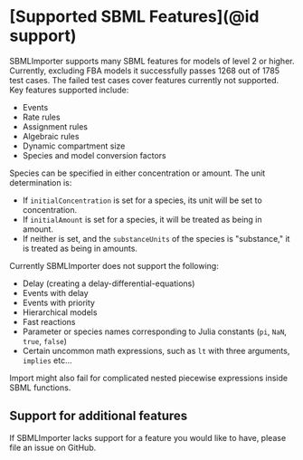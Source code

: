 # [Supported SBML Features](@id support)

SBMLImporter supports many SBML features for models of level 2 or higher. Currently, excluding FBA models it successfully passes 1268 out of 1785 test cases. The failed test cases cover features currently not supported. Key features supported include:

- Events
- Rate rules
- Assignment rules
- Algebraic rules
- Dynamic compartment size
- Species and model conversion factors

Species can be specified in either concentration or amount. The unit determination is:

- If `initialConcentration` is set for a species, its unit will be set to concentration.
- If `initialAmount` is set for a species, it will be treated as being in amount.
- If neither is set, and the `substanceUnits` of the species is "substance," it is treated as being in amounts.

Currently SBMLImporter does not support the following:

* Delay (creating a delay-differential-equations)
* Events with delay
* Events with priority
* Hierarchical models
* Fast reactions
* Parameter or species names corresponding to Julia constants (`pi`, `NaN`, `true`, `false`)
* Certain uncommon math expressions, such as `lt` with three arguments, `implies` etc...

Import might also fail for complicated nested piecewise expressions inside SBML functions.

## Support for additional features

If SBMLImporter lacks support for a feature you would like to have, please file an issue on GitHub.

